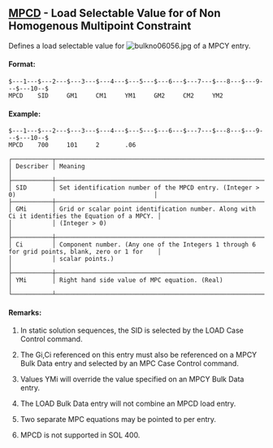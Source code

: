 ## [MPCD](https://help.hexagonmi.com/bundle/MSC_Nastran_2022.4/page/Nastran_Combined_Book/qrg/bulkno/TOC.MPCD.xhtml) - Load Selectable Value for  of Non Homogenous Multipoint Constraint

Defines a load selectable value for  ![bulkno06056.jpg](https://help-be.hexagonmi.com/bundle/MSC_Nastran_2022.4/page/Nastran_Combined_Book/qrg/bulkno/../../../assets/bulkno06056.jpg?_LANG=enus)  of a MPCY entry.

#### Format:

```nastran
$---1---$---2---$---3---$---4---$---5---$---6---$---7---$---8---$---9---$---10--$
MPCD    SID     GM1     CM1     YM1     GM2     CM2     YM2                     
```
#### Example:

```nastran
$---1---$---2---$---3---$---4---$---5---$---6---$---7---$---8---$---9---$---10--$
MPCD    700     101     2       .06                                             
```
```text
┌───────────┬─────────────────────────────────────────────────────────────────────────────────────────────────┐
│ Describer │ Meaning                                                                                         │
├───────────┼─────────────────────────────────────────────────────────────────────────────────────────────────┤
│ SID       │ Set identification number of the MPCD entry. (Integer > 0)                                      │
├───────────┼─────────────────────────────────────────────────────────────────────────────────────────────────┤
│ GMi       │ Grid or scalar point identification number. Along with Ci it identifies the Equation of a MPCY. │
│           │ (Integer > 0)                                                                                   │
├───────────┼─────────────────────────────────────────────────────────────────────────────────────────────────┤
│ Ci        │ Component number. (Any one of the Integers 1 through 6 for grid points, blank, zero or 1 for    │
│           │ scalar points.)                                                                                 │
├───────────┼─────────────────────────────────────────────────────────────────────────────────────────────────┤
│ YMi       │ Right hand side value of MPC equation. (Real)                                                   │
└───────────┴─────────────────────────────────────────────────────────────────────────────────────────────────┘
```
#### Remarks:

1. In static solution sequences, the SID is selected by the LOAD Case Control command.

2. The Gi,Ci referenced on this entry must also be referenced on a MPCY Bulk Data entry and selected by an MPC Case Control command.

3. Values YMi will override the value specified on an MPCY Bulk Data entry.

4. The LOAD Bulk Data entry will not combine an MPCD load entry.

5. Two separate MPC equations may be pointed to per entry.

6. MPCD is not supported in SOL 400.

